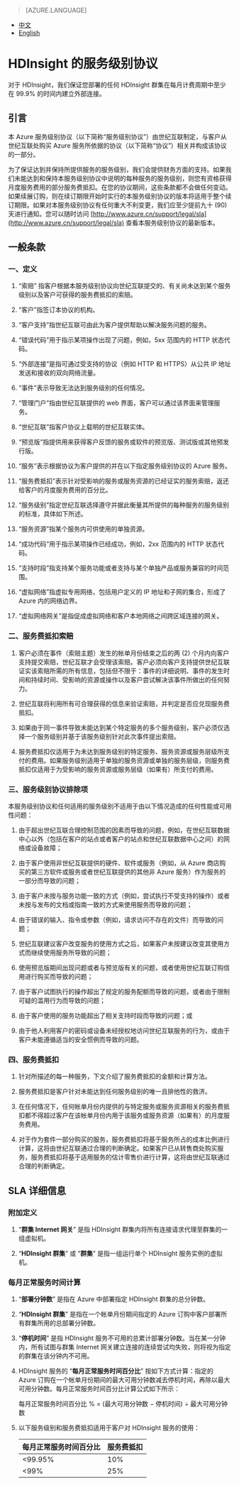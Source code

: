 <properties
	pageTitle=""
    description=""
    services=""
    documentationCenter=""
    authors=""
    manager=""
    editor=""
    tags=""/>

<tags ms.service="legal" ms.date="03/2016" wacn.date="03/2016" wacn.lang="cn"/>

> [AZURE.LANGUAGE]
- [中文](/support/legal/sla/hdinsight/)
- [English](/support/legal/sla/hdinsight-en/)
# HDInsight 的服务级别协议

对于 HDInsight，我们保证您部署的任何 HDInsight 群集在每月计费周期中至少在 99.9% 的时间内建立外部连接。


## 引言
 

本 Azure 服务级别协议（以下简称“服务级别协议”）由世纪互联制定，与客户从世纪互联处购买 Azure 服务所依据的协议（以下简称“协议”）相关并构成该协议的一部分。

为了保证达到并保持所提供服务的服务级别，我们会提供财务方面的支持。如果我们未能达到和保持本服务级别协议中说明的每种服务的服务级别，则您有资格获得月度服务费用的部分服务费抵扣。在您的协议期间，这些条款都不会做任何变动。如果续展订购，则在续订期限开始时实行的本服务级别协议的版本将适用于整个续订期限。如果对本服务级别协议有任何重大不利变更，我们应至少提前九十 (90) 天进行通知。您可以随时访问 [http://www.azure.cn/support/legal/sla](http://www.azure.cn/support/legal/sla) 查看本服务级别协议的最新版本。



## 一般条款
 

### 一、定义
 
1. “索赔” 指客户根据本服务级别协议向世纪互联提交的、有关尚未达到某个服务级别以及客户可获得的服务费抵扣的索赔。

2. “客户”指签订本协议的机构。

3. “客户支持”指世纪互联可由此为客户提供帮助以解决服务问题的服务。

4. “错误代码”用于指示某项操作出现了问题，例如，5xx 范围内的 HTTP 状态代码。

5. “外部连接”是指可通过受支持的协议（例如 HTTP 和 HTTPS）从公共 IP 地址发送和接收的双向网络流量。

6. “事件”表示导致无法达到服务级别的任何情况。

7. “管理门户”指由世纪互联提供的 web 界面，客户可以通过该界面来管理服务。

8. “世纪互联”指客户协议上载明的世纪互联实体。

9. “预览版”指提供用来获得客户反馈的服务或软件的预览版、测试版或其他预发行版。

10. “服务”表示根据协议为客户提供的并在以下指定服务级别协议的 Azure 服务。
 
11. “服务费抵扣”表示针对受影响的服务或服务资源的已经证实的服务索赔，返还给客户的月度服务费用的百分比。
 
12. “服务级别”指定世纪互联选择遵守并据此衡量其所提供的每种服务的服务级别的标准，具体如下所述。
 
13. “服务资源”指某个服务内可供使用的单独资源。

14. “成功代码”用于指示某项操作已经成功，例如，2xx 范围内的 HTTP 状态代码。

15. “支持时段”指支持某个服务功能或者支持与某个单独产品或服务兼容的时间范围。

16. “虚拟网络”指虚拟专用网络，包括用户定义的 IP 地址和子网的集合，形成了 Azure 内的网络边界。

17. “虚拟网络网关”是指促成虚拟网络和客户本地网络之间跨区域连接的网关。


### 二、服务费抵扣索赔

1. 客户必须在事件（索赔主题）发生的帐单月份结束之后的两 (2) 个月内向客户支持提交索赔，世纪互联才会受理该索赔。客户必须向客户支持提供世纪互联证实该索赔所需的所有信息，包括但不限于：事件的详细说明、事件的发生时间和持续时间、受影响的资源或操作以及客户尝试解决该事件所做出的任何努力。

2. 世纪互联将利用所有可合理获得的信息来验证索赔，并判定是否应兑现服务费抵扣。

3. 如果由于同一事件导致未能达到某个特定服务的多个服务级别，客户必须仅选择一个服务级别并基于该服务级别针对此次事件提出索赔。

4. 服务费抵扣仅适用于为未达到服务级别的特定服务、服务资源或服务层级所支付的费用。如果服务级别适用于单独的服务资源或单独的服务层级，则服务费抵扣仅适用于为受影响的服务资源或服务层级（如果有）所支付的费用。

### 三、服务级别协议排除项

本服务级别协议和任何适用的服务级别不适用于由以下情况造成的任何性能或可用性问题：

1. 由于超出世纪互联合理控制范围的因素而导致的问题，例如，在世纪互联数据中心以外（包括在客户的站点或者客户的站点和世纪互联数据中心之间）的网络或设备故障；

2. 由于客户使用非世纪互联提供的硬件、软件或服务（例如，从 Azure 商店购买的第三方软件或服务或者世纪互联提供的其他非 Azure 服务）作为服务的一部分而导致的问题；

3. 由于客户未按与服务功能一致的方式（例如，尝试执行不受支持的操作）或者未按与发布的文档或指南一致的方式来使用服务而导致的问题；

4. 由于错误的输入、指令或参数（例如，请求访问不存在的文件）而导致的问题；

5. 世纪互联建议客户改变服务的使用方式之后，如果客户未按建议改变其使用方式而继续使用服务所导致的问题；

6. 使用预览版期间出现问题或者与预览版有关的问题，或者使用世纪互联订购信用进行购买而导致的问题；

7. 由于客户试图执行的操作超出了规定的服务配额而导致的问题，或者由于限制可疑的滥用行为而导致的问题；

8. 由于客户使用的服务功能超出了相关支持时段而导致的问题；或

9. 由于他人利用客户的密码或设备未经授权地访问世纪互联服务的行为，或由于客户未能遵循适当的安全惯例而导致的问题。

### 四、服务费抵扣

1. 针对所描述的每一种服务，下文介绍了服务费抵扣的金额和计算方法。

2. 服务费抵扣是客户针对未能达到任何服务级别的唯一且排他性的救济。

3. 在任何情况下，任何帐单月份内提供的与特定服务或服务资源相关的服务费抵扣都不得超过客户在该帐单月份内用于该服务或服务资源（如果有）的月度服务费用。

4. 对于作为套件一部分购买的服务，服务费抵扣将基于服务所占的成本比例进行计算，这将由世纪互联通过合理的判断确定。如果客户已从转售商处购买服务，服务费抵扣将基于适用服务的估计零售价进行计算，这将由世纪互联通过合理的判断确定。


## SLA 详细信息

### 附加定义

1. “**群集 Internet 网关**” 是指 HDInsight 群集内将所有连接请求代理至群集的一组虚拟机。

2. “**HDInsight 群集**” 或 “**群集**” 是指一组运行单个 HDInsight 服务实例的虚拟机。



### 每月正常服务时间计算

1. “**部署分钟数**” 是指在 Azure 中部署指定 HDInsight 群集的总分钟数。

2. “**HDInsight 群集**” 是指在一个帐单月份期间指定的 Azure 订购中客户部署所有群集所用的总部署分钟数。

3. “**停机时间**” 是指 HDInsight 服务不可用的总累计部署分钟数。当在某一分钟内，所有试图与群集 Internet 网关建立连接的连续尝试均失败，则将视为指定的群集在该分钟内不可用。

4. HDInsight 服务的 “**每月正常服务时间百分比**” 按如下方式计算：指定的 Azure 订购在一个帐单月份期间的最大可用分钟数减去停机时间，再除以最大可用分钟数。每月正常服务时间百分比计算公式如下所示：

	每月正常服务时间百分比 % = (最大可用分钟数 − 停机时间) ÷ 最大可用分钟数 

5. 以下服务级别和服务费抵扣适用于客户对 HDInsight 服务的使用：

	每月正常服务时间百分比	|服务费抵扣
	--------------------|---------
	<99.95%				|10% 
	<99%				|25% 

